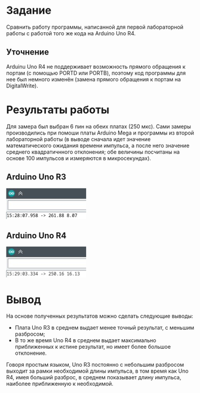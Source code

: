 # Задание 

Сравнить работу программы, написанной для первой лабораторной работы с работой того же кода на Arduino Uno R4.

## Уточнение

Arduinu Uno R4 не поддерживает возможность прямого обращения к портам (с помощью PORTD или PORTB), поэтому код программы для нее был немного изменён (замена прямого обращения к портам на DigitalWrite).


# Результаты работы

Для замера был выбран 6 пин на обеих платах (250 мкс). Сами замеры производились при помоши платы Arduino Mega и программы из второй лабораторной работы (в выводе сначала идет значение математического ожидания времени импульса, а после него значение среднего квадратичнного отклонения; обе величины посчитаны на основе 100 импульсов и измеряются в микросекундах).

## Arduino Uno R3

![Результат](images/uno_r3.jpg)

## Arduino Uno R4

![Результат](images/uno_r4.jpg)

# Вывод

На основе полученных результатов можно сделать следующие выводы:

* Плата Uno R3 в среднем выдает менее точный результат, с меньшим разбросом;
* В то же время Uno R4 в среднем выдает максимально приближенных к истине результат, но имеет более большое отклонение.

Говоря простым языком, Uno R3 постоянно с небольшим разбросом выходит за рамки необходимой длины импульса, в том время как Uno R4, имея больший разброс, в среднем показывает длину импульса, наиболее приближенную к необходимой. 


